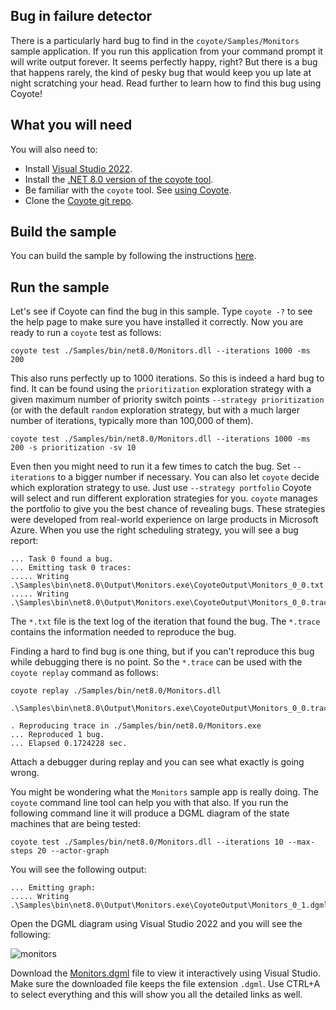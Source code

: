
## Bug in failure detector

There is a particularly hard bug to find in the `coyote/Samples/Monitors` sample application. If you
run this application from your command prompt it will write output forever. It seems perfectly
happy, right?  But there is a bug that happens rarely, the kind of pesky bug that would keep you up
late at night scratching your head. Read further to learn how to find this bug using Coyote!

## What you will need

You will also need to:

- Install [Visual Studio 2022](https://visualstudio.microsoft.com/downloads/).
- Install the [.NET 8.0 version of the coyote tool](../../get-started/install.md).
- Be familiar with the `coyote` tool. See [using Coyote](../../get-started/using-coyote.md).
- Clone the [Coyote git repo](https://github.com/microsoft/coyote).

## Build the sample

You can build the sample by following the instructions
[here](https://github.com/microsoft/coyote/tree/main/Samples/README.md).

## Run the sample

Let's see if Coyote can find the bug in this sample. Type `coyote -?` to see the help page to make
sure you have installed it correctly. Now you are ready to run a `coyote` test as follows:

```plain
coyote test ./Samples/bin/net8.0/Monitors.dll --iterations 1000 -ms 200
```

This also runs perfectly up to 1000 iterations. So this is indeed a hard bug to find. It can be
found using the `prioritization` exploration strategy with a given maximum number of priority switch
points `--strategy prioritization` (or with the default `random` exploration strategy, but with a
much larger number of iterations, typically more than 100,000 of them).

```plain
coyote test ./Samples/bin/net8.0/Monitors.dll --iterations 1000 -ms 200 -s prioritization -sv 10
```

Even then you might need to run it a few times to catch the bug. Set `--iterations` to a bigger
number if necessary. You can also let `coyote` decide which exploration strategy to use. Just use
`--strategy portfolio` Coyote will select and run different exploration strategies for you. `coyote`
manages the portfolio to give you the best chance of revealing bugs. These strategies were developed
from real-world experience on large products in Microsoft Azure. When you use the right scheduling
strategy, you will see a bug report:

```plain
... Task 0 found a bug.
... Emitting task 0 traces:
..... Writing .\Samples\bin\net8.0\Output\Monitors.exe\CoyoteOutput\Monitors_0_0.txt
..... Writing .\Samples\bin\net8.0\Output\Monitors.exe\CoyoteOutput\Monitors_0_0.trace
```

The `*.txt` file is the text log of the iteration that found the bug. The `*.trace` contains the
information needed to reproduce the bug.

Finding a hard to find bug is one thing, but if you can't reproduce this bug while debugging there
is no point. So the `*.trace` can be used with the `coyote replay` command as follows:

```plain
coyote replay ./Samples/bin/net8.0/Monitors.dll
    .\Samples\bin\net8.0\Output\Monitors.exe\CoyoteOutput\Monitors_0_0.trace

. Reproducing trace in ./Samples/bin/net8.0/Monitors.exe
... Reproduced 1 bug.
... Elapsed 0.1724228 sec.
```

Attach a debugger during replay and you can see what exactly is going wrong.

You might be wondering what the `Monitors` sample app is really doing. The `coyote` command line
tool can help you with that also. If you run the following command line it will produce a DGML
diagram of the state machines that are being tested:

```plain
coyote test ./Samples/bin/net8.0/Monitors.dll --iterations 10 --max-steps 20 --actor-graph
```

You will see the following output:

```plain
... Emitting graph:
..... Writing .\Samples\bin\net8.0\Output\Monitors.exe\CoyoteOutput\Monitors_0_1.dgml
```

Open the DGML diagram using Visual Studio 2022 and you will see the following:

![monitors](../../assets/images/Monitors.svg)

Download the [Monitors.dgml](../../assets/images/Monitors.dgml) file to view it interactively using
Visual Studio. Make sure the downloaded file keeps the file extension `.dgml`. Use CTRL+A to select
everything and this will show you all the detailed links as well.

